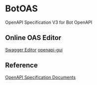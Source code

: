 # BotOAS

OpenAPI Specification V3 for Bot OpenAPI

## Online OAS Editor

[Swagger Editor](https://editor.swagger.io/)
[openapi-gui](https://mermade.github.io/openapi-gui/)

## Reference

[OpenAPI Specification Documents](https://swagger.io/specification/)
